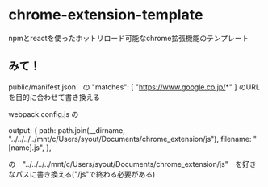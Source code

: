 # chrome-extension-template
npmとreactを使ったホットリロード可能なchrome拡張機能のテンプレート

## みて！



public/manifest.json　の "matches": [ "https://www.google.co.jp/*" ]
のURLを目的に合わせて書き換える




webpack.config.js の 

output: {
    path: path.join(__dirname,  "../../../../mnt/c/Users/syout/Documents/chrome_extension/js"),
    filename: "[name].js",
  },
 
の　"../../../../mnt/c/Users/syout/Documents/chrome_extension/js"　を好きなパスに書き換える("/js"で終わる必要がある)

